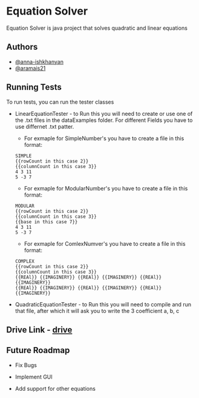 
# Equation Solver

Equation Solver is java project that solves quadratic and linear equations
## Authors

- [@anna-ishkhanyan](https://github.com/anna-ishkhanyan)
- [@aramais21](https://github.com/aramais21)


## Running Tests

To run tests, you can run the tester classes

- LinearEquationTester - to Run this you will need to create or use one of the .txt files in the dataExamples folder. For different Fields you have to use differnet .txt patter. 
    - For exmaple for SimpleNumber's you have to create a file in this format:

    ```
    SIMPLE
    {{rowCount in this case 2}}
    {{columnCount in this case 3}}
    4 3 11
    5 -3 7
    ```

    - For exmaple for ModularNumber's you have to create a file in this format:

    ```
    MODULAR
    {{rowCount in this case 2}}
    {{columnCount in this case 3}}
    {{base in this case 7}}
    4 3 11
    5 -3 7
    ```

    - For exmaple for ComlexNumver's you have to create a file in this format:

    ```
    COMPLEX
    {{rowCount in this case 2}}
    {{columnCount in this case 3}}
    {{REAl}} {{IMAGINERY}} {{REAl}} {{IMAGINERY}} {{REAl}} {{IMAGINERY}}
    {{REAl}} {{IMAGINERY}} {{REAl}} {{IMAGINERY}} {{REAl}} {{IMAGINERY}}
    ```
- QuadraticEquationTester - to Run this you will need to compile and run that file, after which it will ask you to write the 3 coefficient a, b, c


## Drive Link - [drive](https://drive.google.com/drive/folders/1e4sTXg6i01Tf-bCTUJzVnhmUOiVyTBaK?usp=share_link)
## Future Roadmap

- Fix Bugs

- Implement GUI

- Add support for other equations

